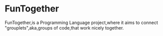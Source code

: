 # FunTogether
FunTogether,is a Programming Language project,where it aims to connect "grouplets",aka,groups of code,that work nicely together.
